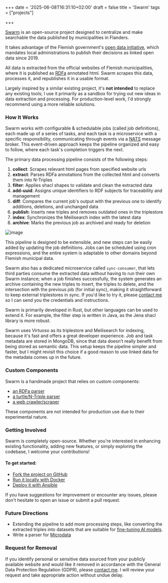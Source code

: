 +++
date = '2025-06-08T16:31:10+02:00'
draft = false
title = 'Swarm'
tags = ["projects"]

+++

[Swarm](https://swarm.bittich.be) is an open-source project designed to centralize and make searchable the data published by municipalities in Flanders.

It takes advantage of the Flemish government's [open data initiative](https://www.vlaanderen.be/agentschap-binnenlands-bestuur/blikvangers/lokale-besluiten-als-gelinkte-open-data), which mandates local administrations to publish their decisions as linked open data since 2019.

All data is extracted from the official websites of Flemish municipalities, where it is published as [RDFa](https://fr.wikipedia.org/wiki/RDFa) annotated html. Swarm scrapes this data, processes it, and republishes it in a usable format.

Largely inspired by a similar existing project, it's **not intended** to replace any existing tools; I use it primarily as a sandbox for trying out new ideas in data extraction and processing. For production-level work, I'd strongly recommend using a more reliable solutions.

### How It Works

Swarm works with configurable & schedulable jobs (called job definitions), each made up of a series of tasks, and each task is a microservice with a specific responsibility, communicating through events via a [NATS](https://nats.io/) message broker. This event-driven approach keeps the pipeline organized and easy to follow, where each task's completion triggers the next.

The primary data processing pipeline consists of the following steps:

1. **collect**: Scrapes relevant html pages from specified website urls
2. **extract**: Parses RDFa annotations from the collected html and converts them into N-Triples
3. **filter**: Applies shacl shapes to validate and clean the extracted data
4. **add-uuid**: Assigns unique identifiers to RDF subjects for traceability and management
5. **diff**: Compares the current job's output with the previous one to identify additions, deletions, and unchanged data
6. **publish**: Inserts new triples and removes outdated ones in the triplestore
7. **index**: Synchronizes the Meilisearch index with the latest data
8. **archive**: Marks the previous job as archived and ready for deletion

![image](/projects/swarm/diagram.png)

This pipeline is designed to be extensible, and new steps can be easily added by updating the job definitions. Jobs can be scheduled using cron expressions, and the entire system is adaptable to other domains beyond Flemish municipal data.

Swarm also has a dedicated microservice called `sync-consumer`, that lets third parties consume the extracted data without having to run their own Swarm instance; when a job finishes successfully, the system generates an archive containing the new triples to insert, the triples to delete, and the intersection with the previous job (for initial sync), making it straightforward to keep external triplestores in sync.
If you'd like to try it, please [contact me](/about) so I can send you the credentials and instructions.

Swarm is primarily developed in Rust, but other languages can be used to extend it. For example, the filter step is written in Java, as the Jena shacl library is more robust.

Swarm uses Virtuoso as its triplestore and Meilisearch for indexing, because it's fast and offers a great developer experience. Job and task metadata are stored in MongoDB, since that data doesn’t really benefit from being stored as semantic data. This setup keeps the pipeline simpler and faster, but I might revisit this choice if a good reason to use linked data for the metadata comes up in the future.

### Custom Components

Swarm is a handmade project that relies on custom components:

- [an RDFa parser](https://github.com/nbittich/graph-rdfa-processor)
- [a turtle/N-Triple parser](https://github.com/nbittich/tortank)
- [a web crawler/scraper](https://github.com/nbittich/swarm/tree/master/crawler)

These components are not intended for production use due to their experimental nature.

### Getting Involved

Swarm is completely open-source. Whether you're interested in enhancing existing functionality, adding new features, or simply exploring the codebase, I welcome your contributions!

#### To get started:

- [Fork the project on GitHub](https://github.com/nbittich/swarm)
- [Run it locally with Docker](https://github.com/nbittich/app-swarm)
- [Deploy it with Ansible](https://github.com/nbittich/ansible-deployment)

If you have suggestions for improvement or encounter any issues, please don't hesitate to open an issue or submit a pull request.

### Future Directions

- Extending the pipeline to add more processing steps, like converting the extracted triples into datasets that are suitable for [fine-tuning AI models](<https://en.wikipedia.org/wiki/Fine-tuning_(deep_learning)>).
- Write a parser for [Microdata](https://html.spec.whatwg.org/multipage/microdata.html)

### Request for Removal

If you identify personal or sensitive data sourced from your publicly available website and would like it removed in accordance with the General Data Protection Regulation (GDPR), please [contact me](/about). I will review your request and take appropriate action without undue delay.
